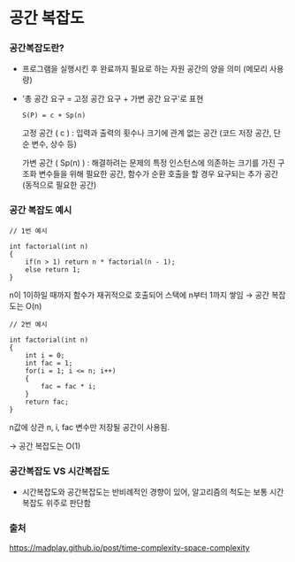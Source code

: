# 공간 복잡도

### 공간복잡도란?

- 프로그램을 실행시킨 후 완료까지 필요로 하는 자원 공간의 양을 의미 (메모리 사용량)

- '총 공간 요구 = 고정 공간 요구 + 가변 공간 요구'로 표현

  `S(P) = c + Sp(n)`

  고정 공간 ( c ) : 입력과 출력의 횟수나 크기에 관계 없는 공간 (코드 저장 공간, 단순 변수, 상수 등)

  가변 공간 ( Sp(n) ) : 해결하려는 문제의 특정 인스턴스에 의존하는 크기를 가진 구조화 변수들을 위해 필요한 공간, 함수가 순환 호출을 할 경우 요구되는 추가 공간 (동적으로 필요한 공간)

### 공간 복잡도 예시

```
// 1번 예시

int factorial(int n)
{
    if(n > 1) return n * factorial(n - 1);
    else return 1;
}
```

n이 1이하일 때까지 함수가 재귀적으로 호출되어 스택에 n부터 1까지 쌓임 → 공간 복잡도는 O(n)

```
// 2번 예시

int factorial(int n)
{
    int i = 0;
    int fac = 1;
    for(i = 1; i <= n; i++)
    {
        fac = fac * i;
    }
    return fac;
}
```

n값에 상관 n, i, fac 변수만 저장될 공간이 사용됨.

→ 공간 복잡도는 O(1)

### 공간복잡도 VS 시간복잡도

- 시간복잡도와 공간복잡도는 반비례적인 경향이 있어, 알고리즘의 척도는 보통 시간 복잡도 위주로 판단함

### 출처

https://madplay.github.io/post/time-complexity-space-complexity